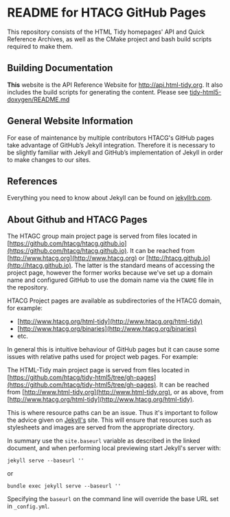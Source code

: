 README for HTACG GitHub Pages
=============================

This repository consists of the HTML Tidy homepages' API and Quick Reference
Archives, as well as the CMake project and bash build scripts required to make
them.

Building Documentation
----------------------

**This** website is the API Reference Website for http://api.html-tidy.org.
It also includes the build scripts for generating the content. Please see
[tidy-html5-doxygen/README.md](tidy-html5-doxygen/README.md)


General Website Information
---------------------------

For ease of maintenance by multiple contributors HTACG's GitHub pages take
advantage of GitHub’s Jekyll integration. Therefore it is necessary to be
slightly familiar with Jekyll and GitHub’s implementation of Jekyll in order to
make changes to our sites.


References
----------

Everything you need to know about Jekyll can be found on
[jekyllrb.com](http://jekyllrb.com).


About Github and HTACG Pages
----------------------------

The HTAGC group main project page is served from files located in
[https://github.com/htacg/htacg.github.io](https://github.com/htacg/htacg.github.io).
It can be reached from [http://www.htacg.org](http://www.htacg.org) or 
[http://htacg.github.io](http://htacg.github.io). The latter is the standard 
means of accessing the project page, however the former works because we've set
up a domain name and configured GitHub to use the domain name via the `CNAME`
file in the repository.

HTACG Project pages are available as subdirectories of the HTACG domain, for
example:

- [http://www.htacg.org/html-tidy](http://www.htacg.org/html-tidy)
- [http://www.htacg.org/binaries](http://www.htacg.org/binaries)
- etc.

In general this is intuitive behaviour of GitHub pages but it can cause some
issues with relative paths used for project web pages. For example:

The HTML-Tidy main project page is served from files located in
[https://github.com/htacg/tidy-html5/tree/gh-pages](https://github.com/htacg/tidy-html5/tree/gh-pages).
It can be reached from [http://www.html-tidy.org](http://www.html-tidy.org), or
as above, from [http://www.htacg.org/html-tidy](http://www.htacg.org/html-tidy).

This is where resource paths can be an issue. Thus it's important to follow the
advice given on [Jekyll's](http://jekyllrb.com/docs/github-pages/#project-page-url-structure)
site. This will ensure that resources such as stylesheets and images are served
from the appropriate directory.

In summary use the `site.baseurl` variable as described in the linked document,
and when performing local previewing start Jekyll's server with:

~~~
jekyll serve --baseurl ''
~~~

or

~~~
bundle exec jekyll serve --baseurl ''
~~~

Specifying the `baseurl` on the command line will override the base URL set in
`_config.yml`.

